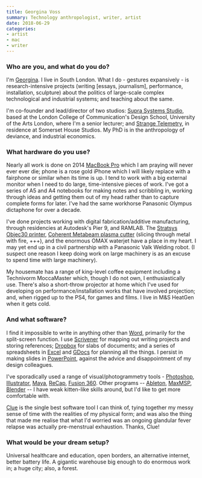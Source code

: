 ```yaml
---
title: Georgina Voss
summary: Technology anthropologist, writer, artist
date: 2018-06-29
categories:
- artist
- mac
- writer
---
```


### Who are you, and what do you do?

I'm [Georgina](http://georginavoss.com/ "Georgina's website."). I live in South London.  What I do - gestures expansively - is research-intensive projects (writing [essays, journalism], performance, installation, sculpture) about the politics of large-scale complex technological and industrial systems; and teaching about the same.
 
I'm co-founder and lead/director of two studios: [Supra Systems Studio](http://suprasystems.studio/ "A research group within the University of the Arts London."), based at the London College of Communication's Design School, University of the Arts London, where I'm a senior lecturer; and [Strange Telemetry](http://www.strangetelemetry.com/ "A research company in London."), in residence at Somerset House Studios. My PhD is in the anthropology of deviance, and industrial economics.

### What hardware do you use?

Nearly all work is done on 2014 [MacBook Pro][macbook-pro] which I am praying will never ever ever die; phone is a rose gold iPhone which I will likely replace with a fairphone or similar when its time is up. I tend to work with a big external monitor when I need to do large, time-intensive pieces of work. I've got a series of A5 and A4 notebooks for making notes and scribbling in, working through ideas and getting them out of my head rather than to capture complete forms for later. I've had the same workhorse Panasonic Olympus dictaphone for over a decade.
 
I've done projects working with digital fabrication/additive manufacturing, through residencies at Autodesk's Pier 9, and RAMLAB. The [Stratsys Objec30 printer][objet30-pro], [Coherent Metabeam plasma cutter][meta-4c] (slicing through metal with fire, +++), and the enormous OMAX waterjet have a place in my heart. I may yet end up in a civil partnership with a Panasonic Valk Welding robot. (I suspect one reason I keep doing work on large machinery is as an excuse to spend time with large machinery).  
 
My housemate has a range of king-level coffee equipment including a Technivorm MoccaMaster which, though I do not own, I enthusiastically use. There's also a short-throw projector at home which I've used for developing on performance/installation works that have involved projection; and, when rigged up to the PS4, for games and films. I live in M&S HeatGen when it gets cold.

### And what software?

I find it impossible to write in anything other than [Word][], primarily for the split-screen function. I use [Scrivener][] for mapping out writing projects and storing references; [Dropbox][] for slabs of documents; and a series of spreadsheets in [Excel][] and [GDocs][google-docs] for planning all the things. I persist in making slides in [PowerPoint][], against the advice and disappointment of my design colleagues.
 
I've sporadically used a range of visual/photogrammetry tools - [Photoshop][], [Illustrator][], [Maya][], [ReCap][], [Fusion 360][fusion-360]. Other programs -- [Ableton][live], [MaxMSP][max], [Blender][] -- I have weak kitten-like skills around, but I'd like to get more comfortable with.
 
[Clue][clue-ios] is the single best software tool I can think of, tying together my messy sense of time with the realities of my physical form; and was also the thing that made me realise that what I'd worried was an ongoing glandular fever relapse was actually pre-menstrual exhaustion. Thanks, Clue!

### What would be your dream setup?

Universal healthcare and education, open borders, an alternative internet, better battery life. A gigantic warehouse big enough to do enormous work in; a huge city; also, a forest.

[blender]: https://www.blender.org/ "A free, open-source 3D renderer."
[clue-ios]: https://apps.apple.com/us/app/clue-health-period-tracker/id657189652 "A period and health tracking app."
[dropbox]: https://www.dropbox.com/ "Online syncing and storage."
[excel]: https://www.microsoft.com/en-us/microsoft-365/excel "A spreadsheet application."
[fusion-360]: http://web.archive.org/web/20221224070522/https://www.autodesk.com/products/fusion-360/overview "Cloud-based CAD/CAM software."
[google-docs]: https://en.wikipedia.org/wiki/Google_Docs "A web-based office suite."
[illustrator]: https://www.adobe.com/products/illustrator.html "A vector graphics editor."
[live]: https://www.ableton.com/en/live/ "Musical creation software."
[macbook-pro]: https://www.apple.com/macbook-pro/ "A laptop."
[max]: https://cycling74.com/products/max "A visual programming environment."
[maya]: http://web.archive.org/web/20221224070508/https://www.autodesk.com/products/maya/overview "3D animation software."
[meta-4c]: http://web.archive.org/web/20200620030616/https://www.coherent.com/lasers/laser/meta-4c "A laser cutter."
[objet30-pro]: http://web.archive.org/web/20220204091345/https://www.stratasys.com/3d-printers/objet30 "A 3D printer."
[photoshop]: https://www.adobe.com/products/photoshop.html "A bitmap image editor."
[powerpoint]: https://www.microsoft.com/en-us/microsoft-365/powerpoint "Presentation software."
[recap]: http://web.archive.org/web/20221223233929/https://www.autodesk.com/products/recap/overview "3D model capturing software."
[scrivener]: http://web.archive.org/web/20190626125457/http://www.literatureandlatte.com:80/scrivener.php? "A Mac text editor aimed at writers."
[word]: https://www.microsoft.com/en-us/microsoft-365/word "A document editor."
